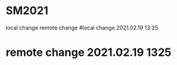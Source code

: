 # SM2021
local change
remote change
#local change 2021.02.19 13:25
# remote change 2021.02.19 1325

